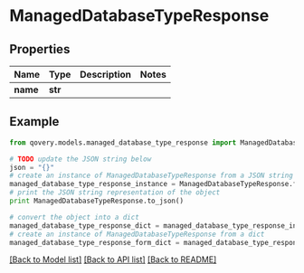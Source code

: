 # ManagedDatabaseTypeResponse


## Properties

Name | Type | Description | Notes
------------ | ------------- | ------------- | -------------
**name** | **str** |  | 

## Example

```python
from qovery.models.managed_database_type_response import ManagedDatabaseTypeResponse

# TODO update the JSON string below
json = "{}"
# create an instance of ManagedDatabaseTypeResponse from a JSON string
managed_database_type_response_instance = ManagedDatabaseTypeResponse.from_json(json)
# print the JSON string representation of the object
print ManagedDatabaseTypeResponse.to_json()

# convert the object into a dict
managed_database_type_response_dict = managed_database_type_response_instance.to_dict()
# create an instance of ManagedDatabaseTypeResponse from a dict
managed_database_type_response_form_dict = managed_database_type_response.from_dict(managed_database_type_response_dict)
```
[[Back to Model list]](../README.md#documentation-for-models) [[Back to API list]](../README.md#documentation-for-api-endpoints) [[Back to README]](../README.md)


